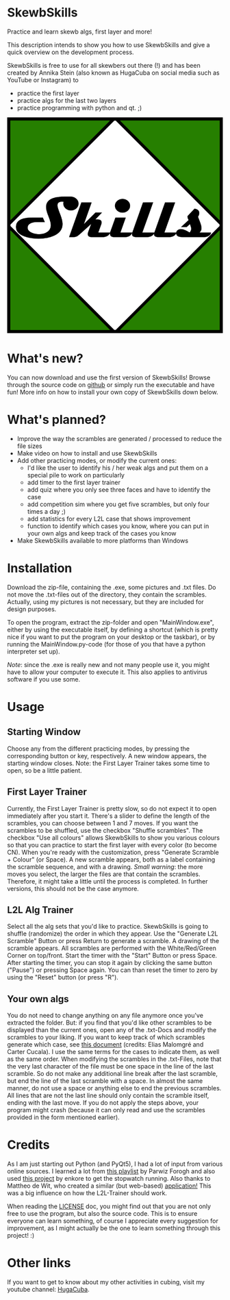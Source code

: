 # SkewbSkills
Practice and learn skewb algs, first layer and more!

This description intends to show you how to use SkewbSkills and give a quick overview on the development process.

SkewbSkills is free to use for all skewbers out there (!) and has been created by Annika Stein (also known as HugaCuba on social media such as YouTube or Instagram) to
+ practice the first layer
+ practice algs for the last two layers
+ practice programming with python and qt. ;)

![SkewbSkills Logo](logogreen.png)

# What's new?
You can now download and use the first version of SkewbSkills! Browse through the source code on [github](https://github.com/AnnikaStein/SkewbSkills) or simply run the
executable and have fun! More info on how to install your own copy of SkewbSkills down below.

# What's planned?
+ Improve the way the scrambles are generated / processed to reduce the file sizes
+ Make video on how to install and use SkewbSkills
+ Add other practicing modes, or modify the current ones:
   + I'd like the user to identify his / her weak algs and put them on a special pile to work on particularly
   + add timer to the first layer trainer
   + add quiz where you only see three faces and have to identify the case
   + add competition sim where you get five scrambles, but only four times a day ;)
   + add statistics for every L2L case that shows improvement
   + function to identify which cases you know, where you can put in your own algs and keep track of the cases you know
+ Make SkewbSkills available to more platforms than Windows

# Installation
Download the zip-file, containing the .exe, some pictures and .txt files. Do not move the .txt-files out of the directory, they contain the scrambles.
Actually, using my pictures is not necessary, but they are included for design purposes.

To open the program, extract the zip-folder and open "MainWindow.exe", either by using the executable itself, by defining
a shortcut (which is pretty nice if you want to put the program on your desktop or the taskbar), or by running the MainWindow.py-code (for those of you that have a python interpreter set up).

*Note*: since the .exe is really new and not many people use it, you might have to allow your computer to execute it. This also
applies to antivirus software if you use some.

# Usage
## Starting Window
Choose any from the different practicing modes, by pressing the corresponding button or key, respectively. A new window appears, the
starting window closes. Note: the First Layer Trainer takes some time to open, so be a little patient.

## First Layer Trainer
Currently, the First Layer Trainer is pretty slow, so do not expect it to open immediately after you start it.
There's a slider to define the length of the scrambles, you can choose between 1 and 7 moves. If you want the scrambles to be 
shuffled, use the checkbox "Shuffle scrambles". The checkbox "Use all colours" allows SkewbSkills to show you various colours so that
you can practice to start the first layer with every color (to become CN). When you're ready with the customization, press
"Generate Scramble + Colour" (or Space). A new scramble appears, both as a label containing the scramble sequence, and with a drawing.
*Small warning*: the more moves you select, the larger the files are that contain the scrambles. Therefore, it might take a little until
the process is completed. In further versions, this should not be the case anymore.

## L2L Alg Trainer
Select all the alg sets that you'd like to practice. SkewbSkills is going to shuffle (randomize) the order in which they appear.
Use the "Generate L2L Scramble" Button or press Return to generate a scramble. A drawing of the scramble appears. All scrambles are
performed with the White/Red/Green Corner on top/front. Start the timer with the "Start" Button or press Space. After starting the
timer, you can stop it again by clicking the same button ("Pause") or pressing Space again. You can than reset the timer to zero by
using the "Reset" button (or press "R").

## Your own algs
You do not need to change anything on any file anymore once you've extracted the folder. But:
if you find that you'd like other scrambles to be displayed than the current ones, open any of the .txt-Docs and modify the
scrambles to your liking. If you want to keep track of which scrambles generate which case, see
[this document](https://docs.google.com/spreadsheets/d/1j-SGlgZk20D3d2TyeiXhMWzeyTBuuix3Owgj9Q8rNbo/edit#gid=1743463298)
(credits: Elias Malomgré and Carter Cucala). I use the same terms for the cases to indicate them, as well as the same order.
When modifying the scrambles in the .txt-Files, note that the very last character of the file must be one space in the line of the
last scramble. So do not make any additional line break after the last scramble, but end the line of the last scramble with a space.
In almost the same manner, do not use a space or anything else to end the previous scrambles. All lines that are not the last line
should only contain the scramble itself, ending with the last move. If you do not apply the steps above, your program might crash
(because it can only read and use the scrambles provided in the form mentioned earlier).

# Credits
As I am just starting out Python (and PyQt5), I had a lot of input from various online sources.
I learned a lot from [this playlist](https://www.youtube.com/playlist?list=PL1FgJUcJJ03uO70zDLDF3oaTu6s2QLOPa)
by Parwiz Forogh and also used [this project](https://github.com/enkore/qt-stop-watch.py/blob/master/qt-stop-watch.py) by enkore
to get the stopwatch running. Also thanks to Mattheo de Wit, who created a similar (but web-based) [application!](https://yutu58.github.io/?fbclid=IwAR2cVMBE9LneUZ1J0XpDWPcTV2XjGsCDmXmTCIu4qhWUh7EJIDhA-f0eNTY)
This was a big influence on how the L2L-Trainer should work.

When reading the [LICENSE](https://github.com/AnnikaStein/SkewbSkills/blob/master/LICENSE) doc, you might find out that you are not only free to use the program, but also the source code.
This is to ensure everyone can learn something, of course I appreciate every suggestion for improvement, as I might actually be the one to learn something through this project! :)

# Other links
If you want to get to know about my other activities in cubing, visit my youtube channel:
[HugaCuba](https://www.youtube.com/channel/UCbqOLjnPUxAvBx2GB3tTZAw/).

